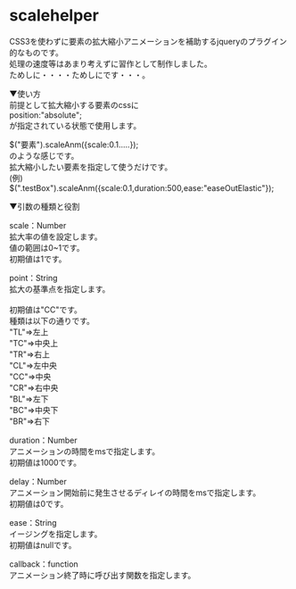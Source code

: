 scalehelper
===========

CSS3を使わずに要素の拡大縮小アニメーションを補助するjqueryのプラグイン的なものです。<br>
処理の速度等はあまり考えずに習作として制作しました。<br>
ためしに・・・・ためしにです・・・。<br>

▼使い方<br>
前提として拡大縮小する要素のcssに<br>
position:"absolute";<br>
が指定されている状態で使用します。<br>

$("要素").scaleAnm({scale:0.1.....});<br>
のような感じです。<br>
拡大縮小したい要素を指定して使うだけです。<br>
(例)<br>
$(".testBox").scaleAnm({scale:0.1,duration:500,ease:"easeOutElastic"});<br>

▼引数の種類と役割<br>

scale：Number <br>
拡大率の値を設定します。<br>
値の範囲は0~1です。<br>
初期値は1です。<br>

point：String<br>
拡大の基準点を指定します。<br><br>
初期値は"CC"です。<br>
種類は以下の通りです。<br>
"TL"⇒左上<br>
"TC"⇒中央上<br>
"TR"⇒右上<br>
"CL"⇒左中央<br>
"CC"⇒中央<br>
"CR"⇒右中央<br>
"BL"⇒左下<br>
"BC"⇒中央下<br>
"BR"⇒右下<br>

duration：Number<br>
アニメーションの時間をmsで指定します。<br>
初期値は1000です。<br>

delay：Number<br>
アニメーション開始前に発生させるディレイの時間をmsで指定します。<br>
初期値は0です。<br>

ease：String<br>
イージングを指定します。<br>
初期値はnullです。<br>

callback：function<br>
アニメーション終了時に呼び出す関数を指定します。<br>
